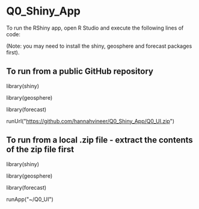 # Q0_Shiny_App

To run the RShiny app, open R Studio and execute the following lines of code:

(Note: you may need to install the shiny, geosphere and forecast packages first).


## To run from a public GitHub repository

library(shiny)

library(geosphere)

library(forecast)

runUrl("https://github.com/hannahvineer/Q0_Shiny_App/Q0_UI.zip")

## To run from a local .zip file - extract the contents of the zip file first

library(shiny)

library(geosphere)

library(forecast)

runApp("~/Q0_UI")
